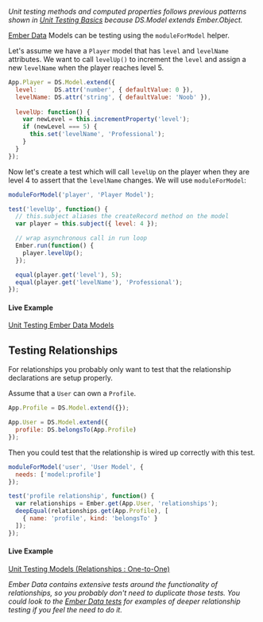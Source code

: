 _Unit testing methods and computed properties follows previous patterns shown 
in [Unit Testing Basics] because DS.Model extends Ember.Object._

[Ember Data] Models can be testing using the `moduleForModel` helper.

Let's assume we have a `Player` model that has `level` and `levelName` 
attributes. We want to call `levelUp()` to increment the `level` and assign a 
new `levelName` when the player reaches level 5.

```javascript
App.Player = DS.Model.extend({
  level:     DS.attr('number', { defaultValue: 0 }),
  levelName: DS.attr('string', { defaultValue: 'Noob' }),
  
  levelUp: function() {
    var newLevel = this.incrementProperty('level');
    if (newLevel === 5) {
      this.set('levelName', 'Professional');      
    }
  }
});
```

Now let's create a test which will call `levelUp` on the player when they are
level 4 to assert that the `levelName` changes. We will use `moduleForModel`:

```javascript
moduleForModel('player', 'Player Model');

test('levelUp', function() {
  // this.subject aliases the createRecord method on the model
  var player = this.subject({ level: 4 });

  // wrap asynchronous call in run loop
  Ember.run(function() {
    player.levelUp();
  });

  equal(player.get('level'), 5);
  equal(player.get('levelName'), 'Professional');
});
```

#### Live Example

<a class="jsbin-embed" href="http://jsbin.com/naqif/embed?output">Unit Testing 
Ember Data Models</a>

## Testing Relationships

For relationships you probably only want to test that the relationship
declarations are setup properly.

Assume that a `User` can own a `Profile`.

```javascript
App.Profile = DS.Model.extend({});

App.User = DS.Model.extend({
  profile: DS.belongsTo(App.Profile)
});
```

Then you could test that the relationship is wired up correctly
with this test.

```javascript
moduleForModel('user', 'User Model', {
  needs: ['model:profile']
});

test('profile relationship', function() {
  var relationships = Ember.get(App.User, 'relationships');
  deepEqual(relationships.get(App.Profile), [
    { name: 'profile', kind: 'belongsTo' }
  ]);
});
```

#### Live Example

<a class="jsbin-embed" href="http://jsbin.com/ziboq/embed?output">Unit Testing Models (Relationships : One-to-One)</a>

<script src="http://static.jsbin.com/js/embed.js"></script>

_Ember Data contains extensive tests around the functionality of
relationships, so you probably don't need to duplicate those tests.  You could
look to the [Ember Data tests] for examples of deeper relationship testing if you
feel the need to do it._

[Ember Data]: https://github.com/emberjs/data
[Unit Testing Basics]: /guides/testing/unit-testing-basics
[Ember Data tests]: https://github.com/emberjs/data/tree/master/packages/ember-data/tests